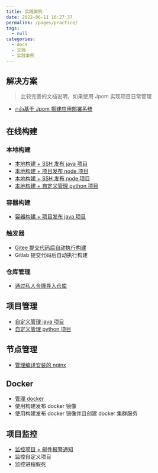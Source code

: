```yaml
---
title: 实践案例
date: 2022-06-11 16:27:37
permalink: /pages/practice/
tags: 
  - null
categories: 
  - docs
  - 文档
  - 实践案例
---
```


## 解决方案

> 比较完善的文档说明，如果使用 Jpom 实现项目日常管理

* [🔥👍基于 Jpom 搭建应用部署系统](/实践案例/009.解决方案/0090.simple-solution-01.md)

## 在线构建

### 本地构建

* [本地构建 + SSH 发布 java 项目](/实践案例/010.在线构建/0100.build-java-ssh-release.md)
* [本地构建 + 项目发布 node 项目](/实践案例/010.在线构建/0102.build-node-release.md)
* [本地构建 + SSH 发布 node 项目](/实践案例/010.在线构建/0103.build-node-ssh-release.md)
* [本地构建 + 自定义管理 python 项目](/实践案例/010.在线构建/0104.project-dsl-python.md)

### 容器构建

* [容器构建 + 项目发布 java 项目](/实践案例/010.在线构建/0108.build-docker-java-node-release.md)

### 触发器

* [Gitee 提交代码后自动执行构建](./010.在线构建/0109.Gitee提交代码后自动执行构建.md)
* Gitlab 提交代码后自动执行构建

### 仓库管理

* [通过私人令牌导入仓库](./010.在线构建/0211.通过私人令牌导入仓库.md)

## 项目管理

* [自定义管理 java 项目](/实践案例/013.项目管理/0105.project-dsl-java.md)
* [自定义管理 python 项目](/实践案例/010.在线构建/0104.project-dsl-python.md)

## 节点管理

* [管理编译安装的 nginx](/实践案例/012.节点管理/0106.node-nginx.md)

## Docker

* [管理 docker](/实践案例/011.docker/0107.docker-cli.md)
* 使用构建发布 docker 镜像
* 使用构建发布 docker 镜像并且创建 docker 集群服务


## 项目监控

* [监控项目 + 邮件报警通知](/实践案例/014.项目监控/0109.monitor.notice.md)
* 监控自定义项目
* 监控进程假死